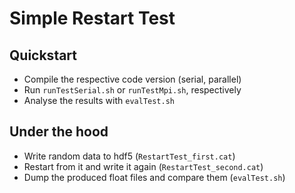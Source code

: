 # Simple Restart Test

## Quickstart

* Compile the respective code version (serial, parallel)
* Run `runTestSerial.sh` or `runTestMpi.sh`, respectively
* Analyse the results with `evalTest.sh`

## Under the hood

* Write random data to hdf5 (`RestartTest_first.cat`)
* Restart from it and write it again (`RestartTest_second.cat`)
* Dump the produced float files and compare them (`evalTest.sh`)
